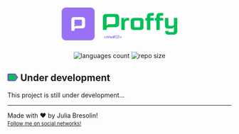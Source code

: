 <h1 align="center">
    <img alt="proffy-logo" title="proffy" src=".docs/logo.png" width="260px" />
</h1>

<p align="center">
 <img alt="languages count" src="https://img.shields.io/github/languages/count/jbresolinn/nlw-proffy?color=04BF58"/>
  <img alt="repo size" src="https://img.shields.io/github/repo-size/jbresolinn/nlw-proffy?color=04BF58">
</p>

## <img src=".docs/label.svg" width="24px"> Under development

This project is still under development...


---

Made with ❤ by Julia Bresolin! <br>
<small>[Follow me on social networks!](https://linktr.ee/juliabresolin)</small>